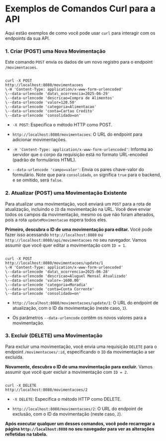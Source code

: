 # Exemplos de Comandos Curl para a API

Aqui estão exemplos de como você pode usar `curl` para interagir com os endpoints da sua API.

### **1. Criar (POST) uma Nova Movimentação**

Este comando `POST` envia os dados de um novo registro para o endpoint `/movimentacoes`.

```

curl -X POST  
http://localhost:8080/movimentacoes  
\-H 'Content-Type: application/x-www-form-urlencoded'  
\--data-urlencode 'data\_ocorrencia=2025-06-29'  
\--data-urlencode 'descricao=Compra de Alimentos'  
\--data-urlencode 'valor=120.50'  
\--data-urlencode 'categoria=Alimentacao'  
\--data-urlencode 'conta=Cartao Credito'  
\--data-urlencode 'consolidado=on'

```

* `-X POST`: Especifica o método HTTP como POST.

* `http://localhost:8080/movimentacoes`: O URL do endpoint para adicionar movimentações.

* `-H 'Content-Type: application/x-www-form-urlencoded'`: Informa ao servidor que o corpo da requisição está no formato URL-encoded (padrão de formulários HTML).

* `--data-urlencode 'campo=valor'`: Envia os pares chave-valor do formulário. Note que para `consolidado`, `on` significa `true` para o backend, e se omitido, será `false`.

### **2. Atualizar (POST) uma Movimentação Existente**

Para atualizar uma movimentação, você enviará um `POST` para a rota de atualização, incluindo o `ID` da movimentação na URL. Você deve enviar todos os campos da movimentação, mesmo os que não foram alterados, pois a rota `updateMovimentacao` espera todos eles.

**Primeiro, descubra o ID de uma movimentação para editar.** Você pode fazer isso acessando `http://localhost:8080` ou `http://localhost:8080/api/movimentacoes` no seu navegador. Vamos assumir que você quer editar a movimentação com `ID = 1`.

```

curl -X POST  
http://localhost:8080/movimentacoes/update/1  
\-H 'Content-Type: application/x-www-form-urlencoded'  
\--data-urlencode 'data\_ocorrencia=2025-06-28'  
\--data-urlencode 'descricao=Aluguel Mensal Atualizado'  
\--data-urlencode 'valor=-1600.00'  
\--data-urlencode 'categoria=Moradia'  
\--data-urlencode 'conta=Conta Corrente'  
\--data-urlencode 'consolidado=on'

```

* `http://localhost:8080/movimentacoes/update/1`: O URL do endpoint de atualização, com o ID da movimentação (neste caso, `1`).

* Os parâmetros `--data-urlencode` contêm os novos valores para a movimentação.

### **3. Excluir (DELETE) uma Movimentação**

Para excluir uma movimentação, você envia uma requisição `DELETE` para o endpoint `/movimentacoes/:id`, especificando o `ID` da movimentação a ser excluída.

**Novamente, descubra o ID de uma movimentação para excluir.** Vamos assumir que você quer excluir a movimentação com `ID = 2`.

```

curl -X DELETE  
http://localhost:8080/movimentacoes/2

```

* `-X DELETE`: Especifica o método HTTP como DELETE.

* `http://localhost:8080/movimentacoes/2`: O URL do endpoint de exclusão, com o ID da movimentação (neste caso, `2`).

**Após executar qualquer um desses comandos, você pode recarregar a página `http://localhost:8080` no seu navegador para ver as alterações refletidas na tabela.**
